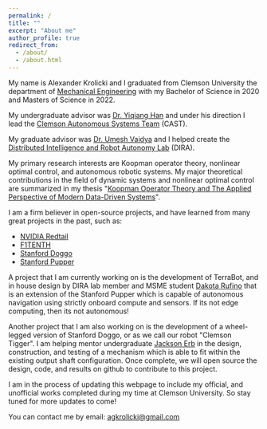 ```yaml
---
permalink: /
title: ""
excerpt: "About me"
author_profile: true
redirect_from: 
  - /about/
  - /about.html
---
```


My name is Alexander Krolicki and I graduated from Clemson University the department of [Mechanical Engineering](https://www.clemson.edu/cecas/departments/me/) with my Bachelor of Science in 2020 and Masters of Science in 2022.

My undergraduate advisor was [Dr. Yiqiang Han](https://www.clemson.edu/cecas/departments/me/people/faculty/han.html) and under his direction I lead the [Clemson Autonomous Systems Team](https://clemson-autonomous-systems.gitbook.io/clemson-university-autonomous-systems/) (CAST). 

My graduate advisor was [Dr. Umesh Vaidya](https://www.clemson.edu/cecas/departments/me/people/faculty/Vaidya.html) and I helped create the [Distributed Intelligence and Robot Autonomy Lab](https://cecas.clemson.edu/ugvaidya/home/) (DIRA). 

My primary research interests are Koopman operator theory, nonlinear optimal control, and autonomous robotic systems. My major theoretical contributions in the field of dynamic systems and nonlinear optimal control are summarized in my thesis "[Koopman Operator Theory and The Applied Perspective of Modern Data-Driven Systems](https://tigerprints.clemson.edu/all_theses/3941/)". 

I am a firm believer in open-source projects, and have learned from many great projects in the past, such as:
* [NVIDIA Redtail](https://github.com/NVIDIA-AI-IOT/redtail)
* [F1TENTH](https://f1tenth.org/)
* [Stanford Doggo](https://github.com/Nate711/StanfordDoggoProject)
* [Stanford Pupper](https://pupper-independent-study.readthedocs.io/en/latest/)

A project that I am currently working on is the development of TerraBot, and in house design by DIRA lab member and MSME student [Dakota Rufino](https://www.linkedin.com/in/dakota-rufino-266277159) that is an extension of the Stanford Pupper which is capable of autonomous navigation using strictly onboard compute and sensors. If its not edge computing, then its not autonomous!

Another project that I am also working on is the development of a wheel-legged version of Stanford Doggo, or as we call our robot "Clemson Tigger". I am helping mentor undergraduate [Jackson Erb](https://www.linkedin.com/in/jackson-erb-327b01207) in the design, construction, and testing of a mechanism which is able to fit within the existing output shaft configuration. Once complete, we will open source the design, code, and results on github to contribute to this project. 

I am in the process of updating this webpage to include my official, and unofficial works completed during my time at Clemson University. So stay tuned for more updates to come!

You can contact me by email: agkrolicki@gmail.com

<script type="text/javascript" id="clustrmaps" src="//clustrmaps.com/map_v2.js?d=Q6IPRAGzFvpk_XoXWJIynUwezpP5mAvlQUYDQVZ1mnI&cl=ffffff&w=a"></script>